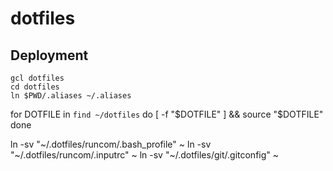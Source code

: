 # dotfiles

## Deployment

```
gcl dotfiles
cd dotfiles
ln $PWD/.aliases ~/.aliases
```

for DOTFILE in `find ~/dotfiles`
do
    [ -f "$DOTFILE" ] && source "$DOTFILE"
done

ln -sv "~/.dotfiles/runcom/.bash_profile" ~
ln -sv "~/.dotfiles/runcom/.inputrc" ~
ln -sv "~/.dotfiles/git/.gitconfig" ~